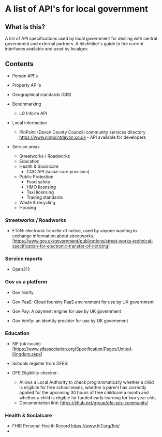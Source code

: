 # A list of API's for local government

## What is this?

A list of API specifications used by local government for dealing with central
government and external partners. A hitchhiker's guide to the current interfaces
available and used by localgov.

## Contents


* Person API's
* Property API's
* Geographical standards (GIS)

* Benchmarking
  * LG Inform API
  
* Local information
  * PinPoint (Devon County Council) community services directory https://www.pinpointdevon.co.uk - API available for developers


* Service areas
  * Streetworks / Roadworks
  * Education
  * Health & Socialcare
    * CQC API (social care provision)
  * Public Protection
    * Food safety
    * HMO licensing
    * Taxi licensing
    * Trading standards
  * Waste & recycling
  * Housing


### Streetworks / Roadworks

* EToN: electronic transfer of notice, used by anyone wanting to exchange information about streetworks. [https://www.gov.uk/government/publications/street-works-technical-specification-for-electronic-transfer-of-noticing]


### Service reports

* Open311:

### Gov as a platform

* Gov Notify

* Gov PaaS: Cloud foundry PaaS environment for use by UK government

* Gov Pay: A payment engine for use by UK government

* Gov Verify: an identity provider for use by UK government

### Education

* SIF (uk locale) [https://www.sifassociation.org/Specification/Pages/United-Kingdom.aspx]
* Schools register from DFES:

* DFE Eligibility checker:
  - Allows a Local Authority to check programmatically whether a child is eligibile for free school meals, whether a parent has correctly applied for the upcoming 30 hours of free childcare a month and whether a child is eligible for funded early learning for two year olds. 
  - Documentation link: https://khub.net/group/dfe-ecs-community/

### Health & Socialcare

* FHIR Personal Health Record https://www.hl7.org/fhir/
*
